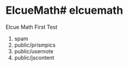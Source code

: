 # ElcueMath# elcuemath

Elcue Math First Test

1. spam
2. public/prismpics
3. public/usernote
4. public/jscontent